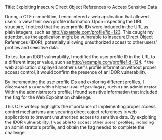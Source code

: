 Title: Exploiting Insecure Direct Object References to Access Sensitive Data

During a CTF competition, I encountered a web application that allowed users to view their own profile information. Upon inspecting the URL structure, I noticed that the user profile IDs were included in the URL as plain integers, such as http://example.com/profile?id=123. This caught my attention, as the application might be vulnerable to Insecure Direct Object References (IDOR), potentially allowing unauthorized access to other users' profiles and sensitive data.

To test for an IDOR vulnerability, I modified the user profile ID in the URL to a different integer value, such as http://example.com/profile?id=124. If the web application displayed another user's profile information without proper access control, it would confirm the presence of an IDOR vulnerability.

By incrementing the user profile IDs and exploring different profiles, I discovered a user with a higher level of privileges, such as an administrator. Within the administrator's profile, I found sensitive information that included the flag for the Web Exploitation challenge.

This CTF writeup highlights the importance of implementing proper access control mechanisms and securing direct object references in web applications to prevent unauthorized access to sensitive data. By exploiting the IDOR vulnerability, I was able to access other users' profiles, including an administrator's profile, and obtain the flag needed to complete the challenge.
